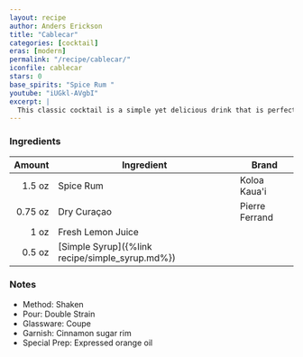 ```yaml
---
layout: recipe
author: Anders Erickson
title: "Cablecar"
categories: [cocktail]
eras: [modern]
permalink: "/recipe/cablecar/"
iconfile: cablecar
stars: 0
base_spirits: "Spice Rum "
youtube: "iUGkl-AVgbI"
excerpt: |
  This classic cocktail is a simple yet delicious drink that is perfect for any occasion. It is made with spiced rum, orange curacao, lemon juice, and simple syrup.
---
```


### Ingredients

|  Amount | Ingredient                                      | Brand          |
| ------: | ----------------------------------------------- | -------------- |
|  1.5 oz | Spice Rum                                       | Koloa Kaua'i   |
| 0.75 oz | Dry Curaçao                                     | Pierre Ferrand |
|    1 oz | Fresh Lemon Juice                               |
|  0.5 oz | [Simple Syrup]({%link recipe/simple_syrup.md%}) |

### Notes

- Method: Shaken
- Pour: Double Strain
- Glassware: Coupe
- Garnish: Cinnamon sugar rim
- Special Prep: Expressed orange oil
